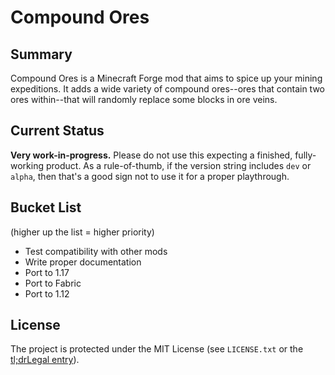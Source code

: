 # Compound Ores

## Summary

Compound Ores is a Minecraft Forge mod that aims to spice up your mining expeditions. It adds a wide variety of compound
ores--ores that contain two ores within--that will randomly replace some blocks in ore veins.

## Current Status

**Very work-in-progress.** Please do not use this expecting a finished, fully-working product. As a rule-of-thumb, if
the version string includes `dev` or `alpha`, then that's a good sign not to use it for a proper playthrough.

## Bucket List

(higher up the list = higher priority)

* Test compatibility with other mods
* Write proper documentation
* Port to 1.17
* Port to Fabric
* Port to 1.12

## License

The project is protected under the MIT License (see `LICENSE.txt` or the
[tl;drLegal entry](https://tldrlegal.com/license/mit-license)).